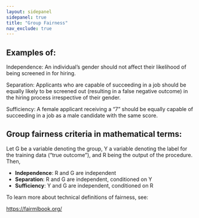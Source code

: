 ```yaml
---
layout: sidepanel
sidepanel: true
title: "Group Fairness"
nav_exclude: true
---
```


## Examples of:
Independence: An individual’s gender should not affect their likelihood of being screened in for hiring. 

Separation: Applicants who are capable of succeeding in a job should be equally likely to be screened out (resulting in a false negative outcome) in the hiring process irrespective of their gender.

Sufficiency: A female applicant receiving a “7” should be equally capable of succeeding in a job as a male candidate with the same score.

## Group fairness criteria in mathematical terms:

Let G be a variable denoting the group, Y a variable denoting the label for the training data (“true outcome”), and R being the output of the procedure. Then, 
- **Independence**: R and G are independent
- **Separation**: R and G are independent, conditioned on Y
- **Sufficiency**: Y and G are independent, conditioned on R

To learn more about technical definitions of fairness, see:

https://fairmlbook.org/ 

